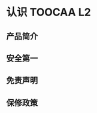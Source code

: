 ﻿---
sidebar_position: 2
sidebar_label: 认识 TOOCAA L2
---
# 认识 TOOCAA L2
## 产品简介
## 安全第一
## 免责声明
## 保修政策 
